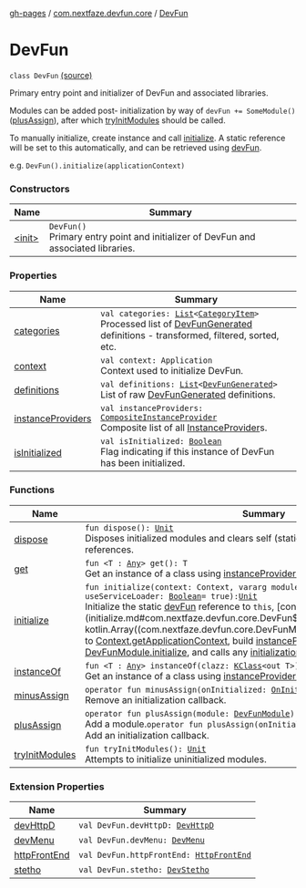 [gh-pages](../../index.md) / [com.nextfaze.devfun.core](../index.md) / [DevFun](.)

# DevFun

`class DevFun` [(source)](https://github.com/NextFaze/dev-fun/tree/master/devfun/src/main/java/com/nextfaze/devfun/core/DevFun.kt#L98)

Primary entry point and initializer of DevFun and associated libraries.

Modules can be added post- initialization by way of `devFun += SomeModule()` ([plusAssign](plus-assign.md)), after which [tryInitModules](try-init-modules.md) should be called.

To manually initialize, create instance and call [initialize](initialize.md).
A static reference will be set to this automatically, and can be retrieved using [devFun](../dev-fun.md).

e.g. `DevFun().initialize(applicationContext)`

### Constructors

| Name | Summary |
|---|---|
| [&lt;init&gt;](-init-.md) | `DevFun()`<br>Primary entry point and initializer of DevFun and associated libraries. |

### Properties

| Name | Summary |
|---|---|
| [categories](categories.md) | `val categories: `[`List`](https://kotlinlang.org/api/latest/jvm/stdlib/kotlin.collections/-list/index.html)`<`[`CategoryItem`](../-category-item/index.md)`>`<br>Processed list of [DevFunGenerated](../../com.nextfaze.devfun.generated/-dev-fun-generated/index.md) definitions - transformed, filtered, sorted, etc. |
| [context](context.md) | `val context: Application`<br>Context used to initialize DevFun. |
| [definitions](definitions.md) | `val definitions: `[`List`](https://kotlinlang.org/api/latest/jvm/stdlib/kotlin.collections/-list/index.html)`<`[`DevFunGenerated`](../../com.nextfaze.devfun.generated/-dev-fun-generated/index.md)`>`<br>List of raw [DevFunGenerated](../../com.nextfaze.devfun.generated/-dev-fun-generated/index.md) definitions. |
| [instanceProviders](instance-providers.md) | `val instanceProviders: `[`CompositeInstanceProvider`](../../com.nextfaze.devfun.inject/-composite-instance-provider/index.md)<br>Composite list of all [InstanceProvider](../../com.nextfaze.devfun.inject/-instance-provider/index.md)s. |
| [isInitialized](is-initialized.md) | `val isInitialized: `[`Boolean`](https://kotlinlang.org/api/latest/jvm/stdlib/kotlin/-boolean/index.html)<br>Flag indicating if this instance of DevFun has been initialized. |

### Functions

| Name | Summary |
|---|---|
| [dispose](dispose.md) | `fun dispose(): `[`Unit`](https://kotlinlang.org/api/latest/jvm/stdlib/kotlin/-unit/index.html)<br>Disposes initialized modules and clears self (static), context, and module references. |
| [get](get.md) | `fun <T : `[`Any`](https://kotlinlang.org/api/latest/jvm/stdlib/kotlin/-any/index.html)`> get(): T`<br>Get an instance of a class using [instanceProviders](instance-providers.md). |
| [initialize](initialize.md) | `fun initialize(context: Context, vararg modules: `[`DevFunModule`](../-dev-fun-module/index.md)`, useServiceLoader: `[`Boolean`](https://kotlinlang.org/api/latest/jvm/stdlib/kotlin/-boolean/index.html)` = true): `[`Unit`](https://kotlinlang.org/api/latest/jvm/stdlib/kotlin/-unit/index.html)<br>Initialize the static [devFun](../dev-fun.md) reference to `this`, [context](initialize.md#com.nextfaze.devfun.core.DevFun$initialize(android.content.Context, kotlin.Array((com.nextfaze.devfun.core.DevFunModule)), kotlin.Boolean)/context) to [Context.getApplicationContext](#), build [instanceProviders](instance-providers.md), call module's [DevFunModule.initialize](../-dev-fun-module/initialize.md), and calls any [initializationCallbacks](#). |
| [instanceOf](instance-of.md) | `fun <T : `[`Any`](https://kotlinlang.org/api/latest/jvm/stdlib/kotlin/-any/index.html)`> instanceOf(clazz: `[`KClass`](https://kotlinlang.org/api/latest/jvm/stdlib/kotlin.reflect/-k-class/index.html)`<out T>): T`<br>Get an instance of a class using [instanceProviders](instance-providers.md). |
| [minusAssign](minus-assign.md) | `operator fun minusAssign(onInitialized: `[`OnInitialized`](../-on-initialized.md)`): `[`Unit`](https://kotlinlang.org/api/latest/jvm/stdlib/kotlin/-unit/index.html)<br>Remove an initialization callback. |
| [plusAssign](plus-assign.md) | `operator fun plusAssign(module: `[`DevFunModule`](../-dev-fun-module/index.md)`): `[`Unit`](https://kotlinlang.org/api/latest/jvm/stdlib/kotlin/-unit/index.html)<br>Add a module.`operator fun plusAssign(onInitialized: `[`OnInitialized`](../-on-initialized.md)`): `[`Unit`](https://kotlinlang.org/api/latest/jvm/stdlib/kotlin/-unit/index.html)<br>Add an initialization callback. |
| [tryInitModules](try-init-modules.md) | `fun tryInitModules(): `[`Unit`](https://kotlinlang.org/api/latest/jvm/stdlib/kotlin/-unit/index.html)<br>Attempts to initialize uninitialized modules. |

### Extension Properties

| Name | Summary |
|---|---|
| [devHttpD](../../com.nextfaze.devfun.httpd/dev-http-d.md) | `val DevFun.devHttpD: `[`DevHttpD`](../../com.nextfaze.devfun.httpd/-dev-http-d/index.md) |
| [devMenu](../../com.nextfaze.devfun.menu/dev-menu.md) | `val DevFun.devMenu: `[`DevMenu`](../../com.nextfaze.devfun.menu/-dev-menu/index.md) |
| [httpFrontEnd](../../com.nextfaze.devfun.httpd.frontend/http-front-end.md) | `val DevFun.httpFrontEnd: `[`HttpFrontEnd`](../../com.nextfaze.devfun.httpd.frontend/-http-front-end/index.md) |
| [stetho](../../com.nextfaze.devfun.stetho/stetho.md) | `val DevFun.stetho: `[`DevStetho`](../../com.nextfaze.devfun.stetho/-dev-stetho/index.md) |

